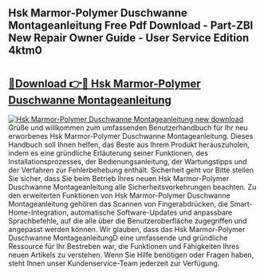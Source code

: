 ## Hsk Marmor-Polymer Duschwanne Montageanleitung Free Pdf Download - Part-ZBI New Repair Owner Guide - User Service Edition 4ktm0

# <h2><a href="http://df7w5zt.blite.top/?on=Hsk+Marmor-Polymer+Duschwanne+Montageanleitung">🔗Download 👉🔴 Hsk Marmor-Polymer Duschwanne Montageanleitung</a></h2>

[![Hsk Marmor-Polymer Duschwanne Montageanleitung new download](https://i.imgur.com/lujVjoI.png)](http://df7w5zt.blite.top/?on=Hsk+Marmor-Polymer+Duschwanne+Montageanleitung)
Grüße und willkommen zum umfassenden Benutzerhandbuch für Ihr neu erworbenes Hsk Marmor-Polymer Duschwanne Montageanleitung. Dieses Handbuch soll Ihnen helfen, das Beste aus Ihrem Produkt herauszuholen, indem es eine gründliche Erläuterung seiner Funktionen, des Installationsprozesses, der Bedienungsanleitung, der Wartungstipps und der Verfahren zur Fehlerbehebung enthält. Sicherheit geht vor Bitte stellen Sie sicher, dass Sie beim Betrieb Ihres neuen Hsk Marmor-Polymer Duschwanne Montageanleitung alle Sicherheitsvorkehrungen beachten. Zu den erweiterten Funktionen von Hsk Marmor-Polymer Duschwanne Montageanleitung gehören das Scannen von Fingerabdrücken, die Smart-Home-Integration, automatische Software-Updates und anpassbare Sprachbefehle, auf die alle über die Benutzeroberfläche zugegriffen und angepasst werden können. Wir glauben, dass das Hsk Marmor-Polymer Duschwanne MontageanleitungD eine umfassende und gründliche Ressource für Ihr Bestreben war, die Funktionen und Fähigkeiten Ihres neuen Artikels zu verstehen. Wenn Sie Hilfe benötigen oder Fragen haben, steht Ihnen unser Kundenservice-Team jederzeit zur Verfügung.
